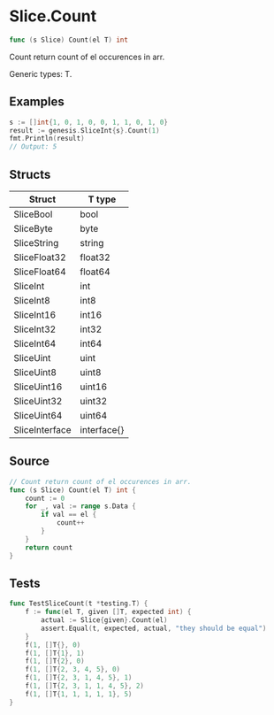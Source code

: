 # Slice.Count

```go
func (s Slice) Count(el T) int
```

Count return count of el occurences in arr.

Generic types: T.

## Examples

```go
s := []int{1, 0, 1, 0, 0, 1, 1, 0, 1, 0}
result := genesis.SliceInt{s}.Count(1)
fmt.Println(result)
// Output: 5
```

## Structs

| Struct | T type |
| ------ | ------ |
| SliceBool | bool |
| SliceByte | byte |
| SliceString | string |
| SliceFloat32 | float32 |
| SliceFloat64 | float64 |
| SliceInt | int |
| SliceInt8 | int8 |
| SliceInt16 | int16 |
| SliceInt32 | int32 |
| SliceInt64 | int64 |
| SliceUint | uint |
| SliceUint8 | uint8 |
| SliceUint16 | uint16 |
| SliceUint32 | uint32 |
| SliceUint64 | uint64 |
| SliceInterface | interface{} |

## Source

```go
// Count return count of el occurences in arr.
func (s Slice) Count(el T) int {
	count := 0
	for _, val := range s.Data {
		if val == el {
			count++
		}
	}
	return count
}
```

## Tests

```go
func TestSliceCount(t *testing.T) {
	f := func(el T, given []T, expected int) {
		actual := Slice{given}.Count(el)
		assert.Equal(t, expected, actual, "they should be equal")
	}
	f(1, []T{}, 0)
	f(1, []T{1}, 1)
	f(1, []T{2}, 0)
	f(1, []T{2, 3, 4, 5}, 0)
	f(1, []T{2, 3, 1, 4, 5}, 1)
	f(1, []T{2, 3, 1, 1, 4, 5}, 2)
	f(1, []T{1, 1, 1, 1, 1}, 5)
}
```